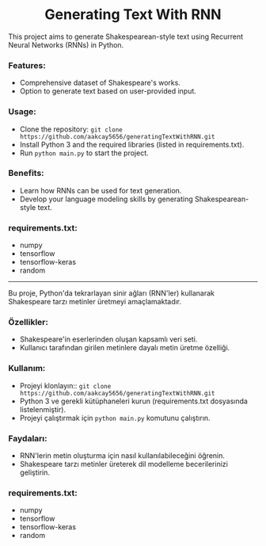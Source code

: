<p align="center">
  <h1 align="center">Generating Text With RNN</h1>
</p>

This project aims to generate Shakespearean-style text using Recurrent Neural Networks (RNNs) in Python.

### Features:

-  Comprehensive dataset of Shakespeare's works.
-  Option to generate text based on user-provided input.

### Usage:

- Clone the repository: `git clone https://github.com/aakcay5656/generatingTextWithRNN.git`
- Install Python 3 and the required libraries (listed in requirements.txt).
- Run `python main.py` to start the project.


### Benefits:

- Learn how RNNs can be used for text generation.
- Develop your language modeling skills by generating Shakespearean-style text.


### requirements.txt:

- numpy
- tensorflow
- tensorflow-keras
- random

----------------------------------------------------------------------------------------------------------------
Bu proje, Python'da tekrarlayan sinir ağları (RNN'ler) kullanarak Shakespeare tarzı metinler üretmeyi amaçlamaktadır.

### Özellikler:

-  Shakespeare'in eserlerinden oluşan kapsamlı veri seti.
-  Kullanıcı tarafından girilen metinlere dayalı metin üretme özelliği.

### Kullanım:

- Projeyi klonlayın:: `git clone https://github.com/aakcay5656/generatingTextWithRNN.git`
- Python 3 ve gerekli kütüphaneleri kurun (requirements.txt dosyasında listelenmiştir).
- Projeyi çalıştırmak için `python main.py` komutunu çalıştırın.


### Faydaları:

- RNN'lerin metin oluşturma için nasıl kullanılabileceğini öğrenin.
- Shakespeare tarzı metinler üreterek dil modelleme becerilerinizi geliştirin.


### requirements.txt:

- numpy
- tensorflow
- tensorflow-keras
- random

